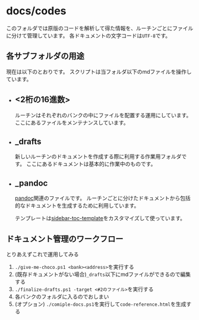 docs/codes
==========

このフォルダでは原版のコードを解析して得た情報を、ルーチンごとにファイルに分けて管理しています。
各ドキュメントの文字コードは`UTF-8`です。

## 各サブフォルダの用途
現在は以下のとおりです。
スクリプトは当フォルダ以下のmdファイルを操作しています。

-   ## <2桁の16進数>
    ルーチンはそれぞれのバンクの中にファイルを配置する運用にしています。
    ここにあるファイルをメンテナンスしています。

-   ## _drafts
    新しいルーチンのドキュメントを作成する際に利用する作業用フォルダです。
    ここにあるドキュメントは基本的に作業中のものです。

-   ## _pandoc
    [pandoc]("http://pandoc.org/MANUAL.html#general-options")関連のファイルです。
    ルーチンごとに分けたドキュメントから包括的なドキュメントを生成するために利用しています。

    テンプレートは[sidebar-toc-template]("https://github.com/Mushiyo/pandoc-toc-sidebar")をカスタマイズして使っています。

## ドキュメント管理のワークフロー
とりあえずこれで運用してみる

1.  `./give-me-choco.ps1 <bank><address>`を実行する
2.  (既存ドキュメントがない場合)`_drafts`以下にmdファイルができるので編集する
3.  `./finalize-drafts.ps1 -target <#2のファイル>`を実行する
4.  各バンクのフォルダに入るのでおしまい
5.  (オプション) `./comiple-docs.ps1`を実行して`code-reference.html`を生成する
